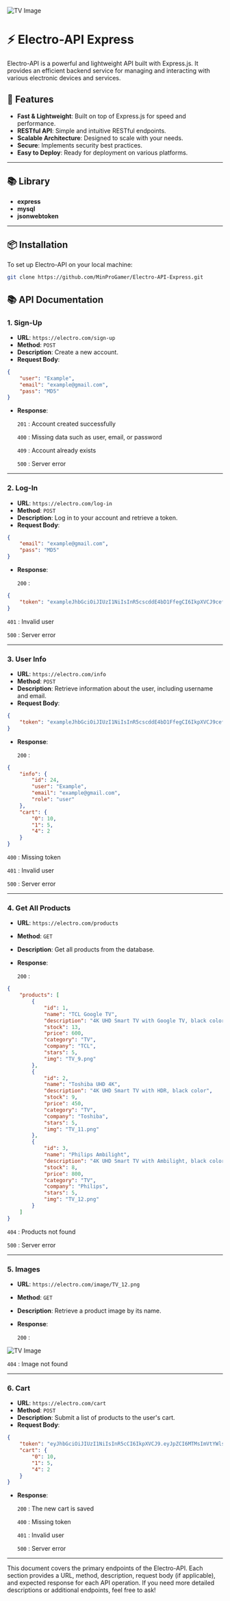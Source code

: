 
![TV Image](image/Logo.png)

# ⚡️ Electro-API Express

Electro-API is a powerful and lightweight API built with Express.js. It provides an efficient backend service for managing and interacting with various electronic devices and services.

## 🚀 Features

- **Fast & Lightweight**: Built on top of Express.js for speed and performance.
- **RESTful API**: Simple and intuitive RESTful endpoints.
- **Scalable Architecture**: Designed to scale with your needs.
- **Secure**: Implements security best practices.
- **Easy to Deploy**: Ready for deployment on various platforms.

---

## 📚 Library

- **express**
- **mysql**
- **jsonwebtoken**

---

## 📦 Installation

To set up Electro-API on your local machine:

```bash
git clone https://github.com/MinProGamer/Electro-API-Express.git
```

## 📚 API Documentation

### 1. **Sign-Up**

- **URL**: `https://electro.com/sign-up`
- **Method**: `POST`
- **Description**: Create a new account.
- **Request Body**:

```json
{
    "user": "Example",
    "email": "example@gmail.com",
    "pass": "MD5"
}
```

- **Response**:

  `201` : Account created successfully

  `400` : Missing data such as user, email, or password

  `409` : Account already exists

  `500` : Server error

---

### 2. **Log-In**

- **URL**: `https://electro.com/log-in`
- **Method**: `POST`
- **Description**: Log in to your account and retrieve a token.
- **Request Body**:

```json
{
    "email": "example@gmail.com",
    "pass": "MD5"
}
```

- **Response**: 

  `200` :

```json
{
    "token": "exampleJhbGciOiJIUzI1NiIsInR5cscddE4bD1FfegCI6IkpXVCJ9ceftg"
}
```

  `401` : Invalid user

  `500` : Server error

---

### 3. **User Info**

- **URL**: `https://electro.com/info`
- **Method**: `POST`
- **Description**: Retrieve information about the user, including username and email.
- **Request Body**:

```json
{
    "token": "exampleJhbGciOiJIUzI1NiIsInR5cscddE4bD1FfegCI6IkpXVCJ9ceftg"
}
```

- **Response**:

  `200` :
```json
{
    "info": {
        "id": 24,
        "user": "Example",
        "email": "example@gmail.com",
        "role": "user"
    },
    "cart": {
        "0": 10,
        "1": 5,
        "4": 2
    }
}
```

  `400` : Missing token

  `401` : Invalid user

  `500` : Server error

---

### 4. **Get All Products**

- **URL**: `https://electro.com/products`
- **Method**: `GET`
- **Description**: Get all products from the database.
- **Response**:

  `200` :
```json
{
    "products": [
        {
            "id": 1,
            "name": "TCL Google TV",
            "description": "4K UHD Smart TV with Google TV, black color",
            "stock": 13,
            "price": 600,
            "category": "TV",
            "company": "TCL",
            "stars": 5,
            "img": "TV_9.png"
        },
        {
            "id": 2,
            "name": "Toshiba UHD 4K",
            "description": "4K UHD Smart TV with HDR, black color",
            "stock": 9,
            "price": 450,
            "category": "TV",
            "company": "Toshiba",
            "stars": 5,
            "img": "TV_11.png"
        },
        {
            "id": 3,
            "name": "Philips Ambilight",
            "description": "4K UHD Smart TV with Ambilight, black color",
            "stock": 8,
            "price": 800,
            "category": "TV",
            "company": "Philips",
            "stars": 5,
            "img": "TV_12.png"
        }
    ]
}
```

  `404` : Products not found

  `500` : Server error

---

### 5. **Images**

- **URL**: `https://electro.com/image/TV_12.png`
- **Method**: `GET`
- **Description**: Retrieve a product image by its name.

- **Response**:

  `200` :

![TV Image](image/TV_12.png)

  `404` : Image not found

---

### 6. **Cart**

- **URL**: `https://electro.com/cart`
- **Method**: `POST`
- **Description**: Submit a list of products to the user's cart.
- **Request Body**:

```json
{
    "token": "eyJhbGciOiJIUzI1NiIsInR5cCI6IkpXVCJ9.eyJpZCI6MTMsImVtYWlsIjoiWmFrYXJpYUBnbWFpbC5jb20iLCJwYXNzIjoiTUQ1IiwiaWF0IjoxNzI0NzY4MjQ4fQ.CP16kYvC-zVIlFOr9q0vRbsy1HQhdd-64m3I4niHF6s",
    "cart": {
        "0": 10,
        "1": 5,
        "4": 2
    }
}
```

- **Response**:

  `200` : The new cart is saved

  `400` : Missing token

  `401` : Invalid user

  `500` : Server error

---

This document covers the primary endpoints of the Electro-API. Each section provides a URL, method, description, request body (if applicable), and expected response for each API operation. If you need more detailed descriptions or additional endpoints, feel free to ask!